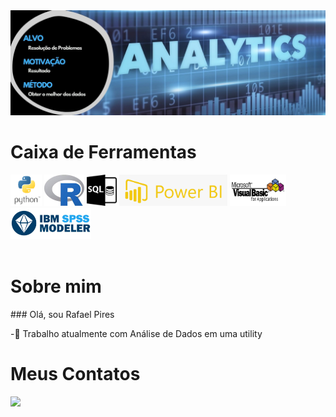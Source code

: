 <!-- Banner Superior -->
  <img src="./Arquivos/Banner.jpg">
<br>

<!-- Ferramentas para Abalytics -->
  <h1 align="left"> Caixa de Ferramentas </h1>
  <div>
      <img src="./Arquivos/python.png" height="50">
      <img src="./Arquivos/R.jfif" height="50">
      <img src="./Arquivos/SQL.jpg" height="50">
      <img src="./Arquivos/powerBI.png" height="50">
      <img src="./Arquivos/vba2.jpg" height="50">
      <img src="./Arquivos/IBM_SPSS_Modeler.jpg" height="50">
    </div>  
  <br>

<!-- Sobre mim -->
<h1 align="left"> Sobre mim </h1>
### Olá, sou Rafael Pires

  -🔌 Trabalho atualmente com Análise de Dados em uma utility
<br>  
  
<!-- Meus contatos -->
<h1 align="left"> Meus Contatos </h1>
<a>
  <href = "malito:rpiresoliver@gmail.com"><image src = "https://img.shields.io/badge/Gmail-D14836?style=for-the-badge&logo=gmail&logoColor=white">
</a

  

